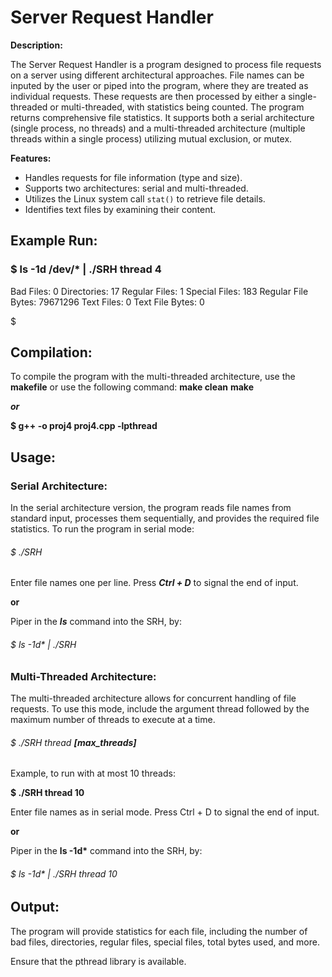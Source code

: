 # Server Request Handler

**Description:**

The Server Request Handler is a program designed to process file requests on a server using different architectural approaches. File names can be inputed by the user or piped into the program, where they are treated as individual requests. These requests are then processed by either a single-threaded or multi-threaded, with statistics being counted. The program returns comprehensive file statistics. It supports both a serial architecture (single process, no threads) and a multi-threaded architecture (multiple threads within a single process) utilizing mutual exclusion, or mutex.

**Features:**

- Handles requests for file information (type and size).
- Supports two architectures: serial and multi-threaded.
- Utilizes the Linux system call `stat()` to retrieve file details.
- Identifies text files by examining their content.

## Example Run:
### $ ls -1d /dev/* | ./SRH thread 4
Bad Files: 0
Directories: 17
Regular Files: 1
Special Files: 183
Regular File Bytes: 79671296
Text Files: 0
Text File Bytes: 0

$ 

## Compilation:

To compile the program with the multi-threaded architecture, use the **makefile** or use the following command:
**make clean**
**make**

***or***

**$ g++ -o proj4 proj4.cpp -lpthread**

## Usage:

### Serial Architecture:

In the serial architecture version, the program reads file names from standard input, processes them sequentially, and provides the required file statistics. To run the program in serial mode:


<h6>$ ./SRH</h6>

Enter file names one per line. Press ***Ctrl + D*** to signal the end of input.


**or**

Piper in the ***ls*** command into the SRH, by:


<h6>$ ls -1d* | ./SRH</h6>

### Multi-Threaded Architecture:

The multi-threaded architecture allows for concurrent handling of file requests. To use this mode, include the argument thread followed by the maximum number of threads to execute at a time.


###### $ ./SRH thread ***[max_threads]***
<p>
Example, to run with at most 10 threads:</p>

**$ ./SRH thread 10**
<p>
Enter file names as in serial mode. Press Ctrl + D to signal the end of input.
</p>

**or**
<p>
Piper in the <strong>ls -1d*</strong> command into the SRH, by:
</p>

<h6>$ ls -1d* | ./SRH thread 10</h6>
           
## Output:
<p>
The program will provide statistics for each file, including the number of bad files, directories, regular files, special files, total bytes used, and more.
</p>


Ensure that the pthread library is available.


